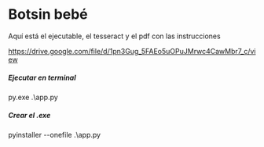 # Botsin bebé


Aquí está el ejecutable, el tesseract y el pdf con las instrucciones

https://drive.google.com/file/d/1pn3Gug_5FAEo5uOPuJMrwc4CawMbr7_c/view


##### Ejecutar en terminal
 py.exe .\app.py

##### Crear el .exe
 pyinstaller --onefile .\app.py 